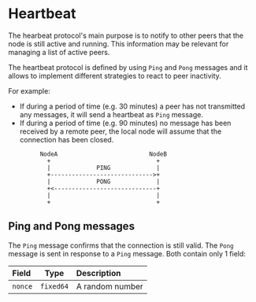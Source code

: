 # Heartbeat

The hearbeat protocol's main purpose is to notify to other peers that the node is still active and running. This information may be relevant for managing a list of active peers.

The heartbeat protocol is defined by using `Ping` and `Pong` messages and it allows to implement different strategies to react to peer inactivity.

For example:

- If during a period of time (e.g. 30 minutes) a peer has not transmitted any messages, it will send a heartbeat as `Ping` message.
- If during a period of time (e.g. 90 minutes) no message has been received by a remote peer, the local node will assume that the connection has been closed.

```ascii
         NodeA                          NodeB
           +                              +
           |             PING             |
           +----------------------------->+
           |             PONG             |
           +<-----------------------------+
           |                              |
           +                              +
```

## Ping and Pong messages

The `Ping` message confirms that the connection is still valid. The `Pong` message is sent in response to a `Ping` message. Both contain only 1 field:

| Field   |   Type    | Description     |
|:--------|:---------:|:----------------|
| `nonce` | `fixed64` | A random number |
